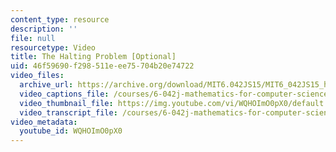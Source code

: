 ```yaml
---
content_type: resource
description: ''
file: null
resourcetype: Video
title: The Halting Problem [Optional]
uid: 46f59690-f298-511e-ee75-704b20e74722
video_files:
  archive_url: https://archive.org/download/MIT6.042JS15/MIT6_042JS15_haltingproblem_s13_ipod.mp4
  video_captions_file: /courses/6-042j-mathematics-for-computer-science-spring-2015/81209385364e583cb336bb41a1f30c9e_WQHOImO0pX0.vtt
  video_thumbnail_file: https://img.youtube.com/vi/WQHOImO0pX0/default.jpg
  video_transcript_file: /courses/6-042j-mathematics-for-computer-science-spring-2015/c187cdf86ecca2da952699d867a2f879_WQHOImO0pX0.pdf
video_metadata:
  youtube_id: WQHOImO0pX0
---
```

